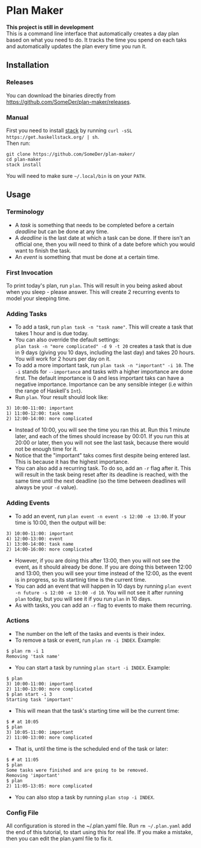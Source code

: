 # Plan Maker

**This project is still in development**  
This is a command line interface that automatically creates a day plan based on what you need to do. It tracks the time you spend on each taks and automatically updates the plan every time you run it. 

## Installation

### Releases
You can download the binaries directly from https://github.com/SomeDer/plan-maker/releases.

### Manual
First you need to install [stack](https://docs.haskellstack.org/en/stable/README/) by running `curl -sSL https://get.haskellstack.org/ | sh`.  
Then run:
```
git clone https://github.com/SomeDer/plan-maker/
cd plan-maker
stack install
```
You will need to make sure `~/.local/bin` is on your `PATH`.

## Usage

### Terminology
* A *task* is something that needs to be completed before a certain *deadline* but can be done at any time.
* A *deadline* is the last date at which a task can be done. If there isn't an official one, then you will need to think of a date before which you would want to finish the task.
* An *event* is something that must be done at a certain time.

### First Invocation
To print today's plan, run  `plan`. This will result in you being asked about when you sleep - please answer. This will create 2 recurring events to model your sleeping time.

### Adding Tasks
* To add a task, run `plan task -n "task name"`. This will create a task that takes 1 hour and is due today.
* You can also override the default settings:  
`plan task -n "more complicated" -d 9 -t 20` creates a task that is due in 9 days (giving you 10 days, including the last day) and takes 20 hours. You will work for 2 hours per day on it.
* To add a more important task, run `plan task -n "important" -i 10`. The `-i` stands for `--importance` and tasks with a higher importance are done first. The default importance is 0 and less important taks can have a negative importance. Importance can be any sensible integer (i.e within the range of Haskell's `Int`).
* Run `plan`. Your result should look like:
```
3) 10:00-11:00: important
1) 11:00-12:00: task name
2) 12:00-14:00: more complicated
```
* Instead of 10:00, you will see the time you ran this at. Run this 1 minute later, and each of the times should increase by 00:01. If you run this at 20:00 or later, then you will not see the last task, because there would not be enough time for it.
* Notice that the "important" taks comes first despite being entered last. This is because it has the highest importance.
* You can also add a recurring task. To do so, add an `-r` flag after it. This will result in the task being reset after its deadline is reached, with the same time until the next deadline (so the time between deadlines will always be your `-d` value).

### Adding Events
* To add an event, run `plan event -n event -s 12:00 -e 13:00`. If your time is 10:00, then the output will be:
```
3) 10:00-11:00: important
4) 12:00-13:00: event
1) 13:00-14:00: task name
2) 14:00-16:00: more complicated
```
* However, if you are doing this after 13:00, then you will not see the event, as it should already be done. If you are doing this between 12:00 and 13:00, then you will see your time instead of the 12:00, as the event is in progress, so its startinig time is the current time.
* You can add an event that will happen in 10 days by running `plan event -n future -s 12:00 -e 13:00 -d 10`. You will not see it after running `plan` today, but you will see it if you run `plan` in 10 days.
* As with tasks, you can add an `-r` flag to events to make them recurring.

### Actions
* The number on the left of the tasks and events is their index.
* To remove a task or event, run `plan rm -i INDEX`. Example:
```
$ plan rm -i 1
Removing 'task name'
```
* You can start a task by running `plan start -i INDEX`. Example:
```
$ plan
3) 10:00-11:00: important
2) 11:00-13:00: more complicated
$ plan start -i 3
Starting task 'important'
```
* This will mean that the task's starting time will be the current time:
```
$ # at 10:05
$ plan
3) 10:05-11:00: important
2) 11:00-13:00: more complicated
```
* That is, until the time is the scheduled end of the task or later:
```
$ # at 11:05
$ plan
Some tasks were finished and are going to be removed.
Removing 'important'
$ plan
2) 11:05-13:05: more complicated
```
* You can also stop a task by running `plan stop -i INDEX`.

### Config File
All configuration is stored in the ~/.plan.yaml file. Run `rm ~/.plan.yaml` add the end of this tutorial, to start using this for real life. If you make a mistake, then you can edit the plan.yaml file to fix it.
